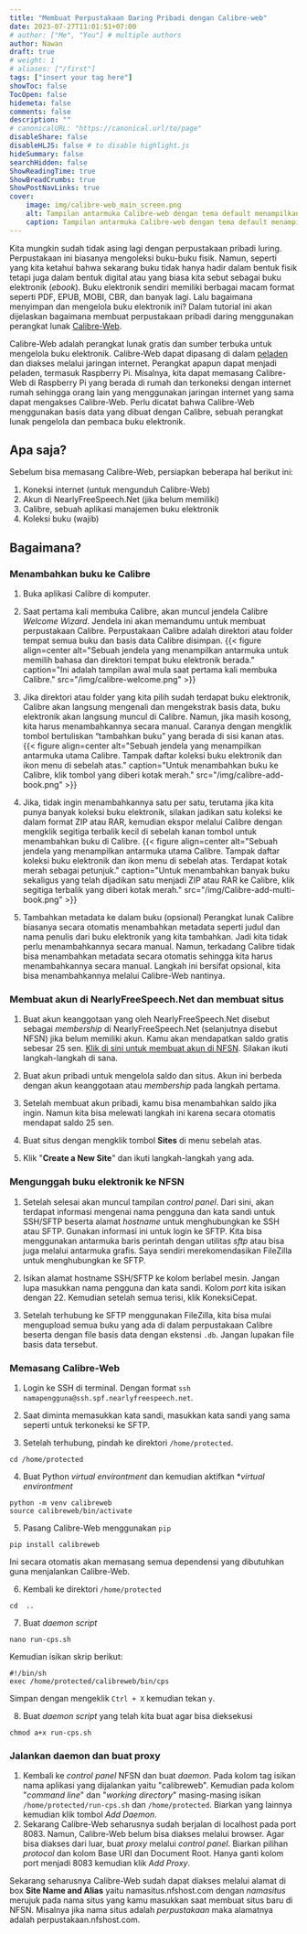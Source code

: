 ```yaml
---
title: "Membuat Perpustakaan Daring Pribadi dengan Calibre-web"
date: 2023-07-27T11:01:51+07:00
# author: ["Me", "You"] # multiple authors
author: Nawan
draft: true
# weight: 1
# aliases: ["/first"]
tags: ["insert your tag here"]
showToc: false
TocOpen: false
hidemeta: false
comments: false
description: ""
# canonicalURL: "https://canonical.url/to/page"
disableShare: false
disableHLJS: false # to disable highlight.js
hideSummary: false
searchHidden: false
ShowReadingTime: true
ShowBreadCrumbs: true
ShowPostNavLinks: true
cover:
    image: img/calibre-web_main_screen.png
    alt: Tampilan antarmuka Calibre-web dengan tema default menampilkan koleksi-koleksi buku elektronik.
    caption: Tampilan antarmuka Calibre-web dengan tema default menampilkan koleksi-koleksi buku elektronik. Lisensi GPL v3.
---
```


Kita mungkin sudah tidak asing lagi dengan perpustakaan pribadi luring. Perpustakaan ini biasanya mengoleksi buku-buku fisik. Namun, seperti yang kita ketahui bahwa sekarang buku tidak hanya hadir dalam bentuk fisik tetapi juga dalam bentuk digital atau yang biasa kita sebut sebagai buku elektronik (*ebook*). Buku elektronik sendiri memiliki berbagai macam format seperti PDF, EPUB, MOBI, CBR, dan banyak lagi. Lalu bagaimana menyimpan dan mengelola buku elektronik ini? Dalam tutorial ini akan dijelaskan bagaimana membuat perpustakaan pribadi daring menggunakan perangkat lunak [Calibre-Web](https://github.com/janeczku/calibre-web).

Calibre-Web adalah perangkat lunak gratis dan sumber terbuka untuk mengelola buku elektronik. Calibre-Web dapat dipasang di dalam [peladen](https://id.wikipedia.org/wiki/peladen) dan diakses melalui jaringan internet. Perangkat apapun dapat menjadi peladen, termasuk Raspberry Pi. Misalnya, kita dapat memasang Calibre-Web di Raspberry Pi yang berada di rumah dan terkoneksi dengan internet rumah sehingga orang lain yang menggunakan jaringan internet yang sama dapat mengakses Calibre-Web. Perlu dicatat bahwa Calibre-Web menggunakan basis data yang dibuat dengan Calibre, sebuah perangkat lunak pengelola dan pembaca buku elektronik.

## Apa saja?

Sebelum bisa memasang Calibre-Web, persiapkan beberapa hal berikut ini:
1. Koneksi internet (untuk mengunduh Calibre-Web)
2. Akun di NearlyFreeSpeech.Net (jika belum memiliki)
3. Calibre, sebuah aplikasi manajemen buku elektronik
4. Koleksi buku (wajib)

## Bagaimana?
### Menambahkan buku ke Calibre

1. Buka aplikasi Calibre di komputer.

2. Saat pertama kali membuka Calibre, akan muncul jendela Calibre *Welcome Wizard*. Jendela ini akan memandumu untuk membuat perpustakaan Calibre. Perpustakaan Calibre adalah direktori atau folder tempat semua buku dan basis data Calibre disimpan.
{{< figure align=center alt="Sebuah jendela yang menampilkan antarmuka untuk memilih bahasa dan direktori tempat buku elektronik berada." caption="Ini adalah tampilan awal mula saat pertama kali membuka Calibre." src="/img/calibre-welcome.png" >}}

3. Jika direktori atau folder yang kita pilih sudah terdapat buku elektronik, Calibre akan langsung mengenali dan mengekstrak basis data, buku elektronik akan langsung muncul di Calibre. Namun, jika masih kosong, kita harus menambahkannya secara manual. Caranya dengan mengklik tombol bertuliskan “tambahkan buku” yang berada di sisi kanan atas.
{{< figure align=center alt="Sebuah jendela yang menampilkan antarmuka utama Calibre. Tampak daftar koleksi buku elektronik dan ikon menu di sebelah atas." caption="Untuk menambahkan buku ke Calibre, klik tombol yang diberi kotak merah." src="/img/calibre-add-book.png" >}}

4. Jika, tidak ingin menambahkannya satu per satu, terutama jika kita punya banyak koleksi buku elektronik, silakan jadikan satu koleksi ke dalam format ZIP atau RAR, kemudian ekspor melalui Calibre dengan mengklik segitiga terbalik kecil di sebelah kanan tombol untuk menambahkan buku di Calibre.
{{< figure align=center alt="Sebuah jendela yang menampilkan antarmuka utama Calibre. Tampak daftar koleksi buku elektronik dan ikon menu di sebelah atas. Terdapat kotak merah sebagai petunjuk." caption="Untuk menambahkan banyak buku sekaligus yang telah dijadikan satu menjadi ZIP atau RAR ke Calibre, klik segitiga terbalik yang diberi kotak merah." src="/img/Calibre-add-multi-book.png" >}}

5. Tambahkan metadata ke dalam buku (opsional)
Perangkat lunak Calibre biasanya secara otomatis menambahkan metadata seperti judul dan nama penulis dari buku elektronik yang kita tambahkan. Jadi kita tidak perlu menambahkannya secara manual. Namun, terkadang Calibre tidak bisa menambahkan metadata secara otomatis sehingga kita harus menambahkannya secara manual. Langkah ini bersifat opsional, kita bisa menambahkannya melalui Calibre-Web nantinya.

### Membuat akun di NearlyFreeSpeech.Net dan membuat situs

1. Buat akun keanggotaan yang oleh NearlyFreeSpeech.Net disebut sebagai *membership* di NearlyFreeSpeech.Net (selanjutnya disebut NFSN) jika belum memiliki akun. Kamu akan mendapatkan saldo gratis sebesar 25 sen. [Klik di sini untuk membuat akun di NFSN](https://www.nearlyfreespeech.net/signup). Silakan ikuti langkah-langkah di sana.

2. Buat akun pribadi untuk mengelola saldo dan situs. Akun ini berbeda dengan akun keanggotaan atau *membership* pada langkah pertama.

3. Setelah membuat akun pribadi, kamu bisa menambahkan saldo jika ingin. Namun kita bisa melewati langkah ini karena secara otomatis mendapat saldo 25 sen.

4. Buat situs dengan mengklik tombol **Sites** di menu sebelah atas.

5. Klik "**Create a New Site**" dan ikuti langkah-langkah yang ada.

### Mengunggah buku elektronik ke NFSN

1. Setelah selesai akan muncul tampilan *control panel*. Dari sini, akan terdapat informasi mengenai nama pengguna dan kata sandi untuk SSH/SFTP beserta alamat *hostname* untuk menghubungkan ke SSH atau SFTP. Gunakan informasi ini untuk login ke SFTP. Kita bisa menggunakan antarmuka baris perintah dengan utilitas *sftp* atau bisa juga melalui antarmuka grafis. Saya sendiri merekomendasikan FileZilla untuk menghubungkan ke SFTP.

2. Isikan alamat hostname SSH/SFTP ke kolom berlabel mesin. Jangan lupa masukkan nama pengguna dan kata sandi. Kolom *port* kita isikan dengan 22. Kemudian setelah semua terisi, klik KoneksiCepat.

3. Setelah terhubung ke SFTP menggunakan FileZilla, kita bisa mulai mengupload semua buku yang ada di dalam perpustakaan Calibre beserta dengan file basis data dengan ekstensi `.db`.  Jangan lupakan file basis data tersebut.

### Memasang Calibre-Web
1. Login ke SSH di terminal. Dengan format `ssh namapengguna@ssh.spf.nearlyfreespeech.net`.

2. Saat diminta memasukkan kata sandi, masukkan kata sandi yang sama seperti untuk terkoneksi ke SFTP.

3. Setelah terhubung, pindah ke direktori `/home/protected`.
```
cd /home/protected
```

4. Buat Python *virtual environtment* dan kemudian aktifkan **virtual environtment*
```
python -m venv calibreweb
source calibreweb/bin/activate
```

5. Pasang Calibre-Web menggunakan `pip`
```
pip install calibreweb
```
Ini secara otomatis akan memasang semua dependensi yang dibutuhkan guna menjalankan Calibre-Web.

6. Kembali ke direktori `/home/protected`
```
cd  ..
```

7. Buat *daemon script*
```
nano run-cps.sh
```
Kemudian isikan skrip berikut:
```
#!/bin/sh
exec /home/protected/calibreweb/bin/cps
```
Simpan dengan mengeklik `Ctrl + X` kemudian tekan `y`.

8. Buat *daemon script* yang telah kita buat agar bisa dieksekusi
```
chmod a+x run-cps.sh
```

### Jalankan daemon dan buat proxy
1. Kembali ke *control panel* NFSN dan buat *daemon*. Pada kolom tag isikan nama aplikasi yang dijalankan yaitu "calibreweb". Kemudian pada kolom "*command line*" dan "*working directory*" masing-masing isikan `/home/protected/run-cps.sh` dan `/home/protected`. Biarkan yang lainnya kemudian klik tombol *Add Daemon*.
2. Sekarang Calibre-Web seharusnya sudah berjalan di localhost pada port 8083. Namun, Calibre-Web belum bisa diakses melalui browser. Agar bisa diakses dari luar, buat *proxy* melalui *control panel*. Biarkan pilihan *protocol* dan kolom Base URI dan Document Root. Hanya ganti kolom port menjadi 8083 kemudian klik *Add Proxy*.


Sekarang seharusnya Calibre-Web sudah dapat diakses melalui alamat di box **Site Name and Alias** yaitu namasitus.nfshost.com dengan *namasitus* merujuk pada nama situs yang kamu masukkan saat membuat situs baru di NFSN. Misalnya jika nama situs adalah *perpustakaan* maka alamatnya adalah perpustakaan.nfshost.com.
